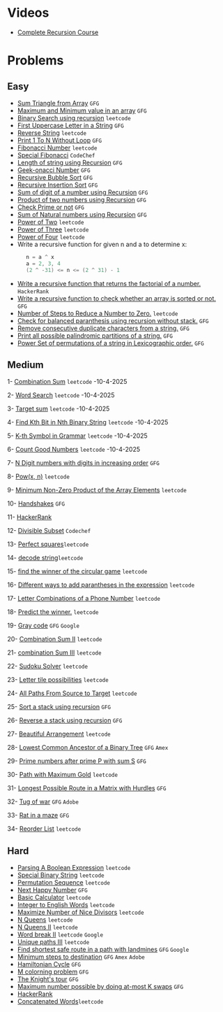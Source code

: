 # Videos
- [Complete Recursion Course](https://www.youtube.com/playlist?list=PL9gnSGHSqcnp39cTyB1dTZ2pJ04Xmdrod)

# Problems

## Easy
- [Sum Triangle from Array](https://www.geeksforgeeks.org/sum-triangle-from-array/) `GFG`
- [Maximum and Minimum value in an array](https://www.geeksforgeeks.org/recursive-programs-to-find-minimum-and-maximum-elements-of-array/) `GFG`
- [Binary Search using recursion](https://leetcode.com/problems/binary-search/) `leetcode`
- [First Uppercase Letter in a String](https://www.geeksforgeeks.org/first-uppercase-letter-in-a-string-iterative-and-recursive/) `GFG`
- [Reverse String](https://leetcode.com/problems/reverse-string/) `leetcode`
- [Print 1 To N Without Loop](https://practice.geeksforgeeks.org/problems/print-1-to-n-without-using-loops-1587115620/1/) `GFG`
- [Fibonacci Number](https://leetcode.com/problems/fibonacci-number/) `leetcode`
- [Special Fibonacci](https://www.codechef.com/problems/FIBXOR01/) `CodeChef`
- [Length of string using Recursion](https://www.geeksforgeeks.org/program-for-length-of-a-string-using-recursion/) `GFG`
- [Geek-onacci Number](https://practice.geeksforgeeks.org/problems/geek-onacci-number/0/) `GFG`
- [Recursive Bubble Sort](https://www.geeksforgeeks.org/recursive-bubble-sort/) `GFG`
- [Recursive Insertion Sort](https://www.geeksforgeeks.org/recursive-insertion-sort/) `GFG`
- [Sum of digit of a number using Recursion](https://www.geeksforgeeks.org/sum-digit-number-using-recursion/) `GFG`
- [Product of two numbers using Recursion](https://www.geeksforgeeks.org/product-2-numbers-using-recursion/) `GFG`
- [Check Prime or not](https://www.geeksforgeeks.org/recursive-program-prime-number/) `GFG`
- [Sum of Natural numbers using Recursion](https://www.geeksforgeeks.org/sum-of-natural-numbers-using-recursion/) `GFG`
- [Power of Two](https://leetcode.com/problems/power-of-two/) `leetcode`
- [Power of Three](https://leetcode.com/problems/power-of-three/) `leetcode`
- [Power of Four](https://leetcode.com/problems/power-of-four/) `leetcode`
- Write a recursive function for given n and a to determine x:
```java
      n = a ^ x 
      a = 2, 3, 4
      (2 ^ -31) <= n <= (2 ^ 31) - 1      
```
- [Write a recursive function that returns the factorial of a number.](https://www.hackerrank.com/challenges/30-recursion/problem) `HackerRank`
- [Write a recursive function to check whether an array is sorted or not.](https://www.geeksforgeeks.org/program-check-array-sorted-not-iterative-recursive) `GFG`
- [Number of Steps to Reduce a Number to Zero.](https://leetcode.com/problems/number-of-steps-to-reduce-a-number-to-zero/) `leetcode`
- [Check for balanced paranthesis using recursion without stack.](https://www.geeksforgeeks.org/check-for-balanced-parenthesis-without-using-stack/) `GFG`
- [Remove consecutive duplicate characters from a string.](https://www.geeksforgeeks.org/remove-consecutive-duplicates-string/) `GFG` 
- [Print all possible palindromic partitions of a string.](https://www.geeksforgeeks.org/given-a-string-print-all-possible-palindromic-partition/) `GFG`
- [Power Set of permutations of a string in Lexicographic order.](https://www.geeksforgeeks.org/powet-set-lexicographic-order/) `GFG`

## Medium
1- [Combination Sum](https://leetcode.com/problems/combination-sum/) `leetcode` -10-4-2025 

2- [Word Search](https://leetcode.com/problems/word-search/) `leetcode` -10-4-2025

3- [Target sum](https://leetcode.com/problems/target-sum/) `leetcode` -10-4-2025

4- [Find Kth Bit in Nth Binary String](https://leetcode.com/problems/find-kth-bit-in-nth-binary-string/) `leetcode` -10-4-2025

5- [K-th Symbol in Grammar](https://leetcode.com/problems/k-th-symbol-in-grammar/) `leetcode` -10-4-2025

6- [Count Good Numbers](https://leetcode.com/problems/count-good-numbers/) `leetcode` -10-4-2025

7- [N Digit numbers with digits in increasing order](https://practice.geeksforgeeks.org/problems/n-digit-numbers-with-digits-in-increasing-order5903/1/) `GFG`

8- [Pow(x, n)](https://leetcode.com/problems/powx-n/) `leetcode`

 9- [Minimum Non-Zero Product of the Array Elements](https://leetcode.com/problems/minimum-non-zero-product-of-the-array-elements/) `leetcode`
 
 10- [Handshakes](https://practice.geeksforgeeks.org/problems/handshakes1303/1/) `GFG`
 
11- [HackerRank](https://www.hackerrank.com/domains/algorithms?filters%5Bsubdomains%5D%5B%5D=recursion&filters%5Bdifficulty%5D%5B%5D=medium)

12- [Divisible Subset](https://www.codechef.com/problems/DIVSUBS)  `Codechef`

13- [Perfect squares](https://leetcode.com/problems/perfect-squares/)`leetcode`

14- [decode string](https://leetcode.com/problems/decode-string/)`leetcode`

15- [find the winner of the circular game](https://leetcode.com/problems/find-the-winner-of-the-circular-game/) `leetcode`

16- [Different ways to add parantheses in the expression](https://leetcode.com/problems/different-ways-to-add-parentheses/) `leetcode`

17- [Letter Combinations of a Phone Number](https://leetcode.com/problems/letter-combinations-of-a-phone-number/) `leetcode`

18- [Predict the winner.](https://leetcode.com/problems/predict-the-winner/) `leetcode`

19- [Gray code](https://practice.geeksforgeeks.org/problems/gray-code-1611215248/1/) `GFG` `Google`

20- [Combination Sum II](https://leetcode.com/problems/combination-sum-ii/) `leetcode`

21- [combination Sum III](https://leetcode.com/problems/combination-sum-iii/) `leetcode`

22- [Sudoku Solver](https://leetcode.com/problems/sudoku-solver/) `leetcode`

23- [Letter tile possibilities](https://leetcode.com/problems/letter-tile-possibilities/) `leetcode`

24- [All Paths From Source to Target](https://leetcode.com/problems/all-paths-from-source-to-target/) `leetcode`

25- [Sort a stack using recursion](https://www.geeksforgeeks.org/sort-a-stack-using-recursion/) `GFG`

26- [Reverse a stack using recursion](https://www.geeksforgeeks.org/reverse-a-stack-using-recursion/) `GFG`

27- [Beautiful Arrangement](https://leetcode.com/problems/beautiful-arrangement/) `leetcode`

28- [Lowest Common Ancestor of a Binary Tree](https://practice.geeksforgeeks.org/problems/lowest-common-ancestor-in-a-binary-tree/1/) `GFG` `Amex`

29- [Prime numbers after prime P with sum S](https://www.geeksforgeeks.org/prime-numbers-after-prime-p-with-sum-s/) `GFG`

30- [Path with Maximum Gold](https://leetcode.com/problems/path-with-maximum-gold/) `leetcode`

31- [Longest Possible Route in a Matrix with Hurdles](https://www.geeksforgeeks.org/longest-possible-route-in-a-matrix-with-hurdles/) `GFG`

32- [Tug of war](https://www.geeksforgeeks.org/tug-of-war/) `GFG` `Adobe`

33- [Rat in a maze](https://www.geeksforgeeks.org/rat-in-a-maze-backtracking-2/) `GFG`

34- [Reorder List](https://leetcode.com/problems/reorder-list/) `leetcode`


## Hard
- [Parsing A Boolean Expression](https://leetcode.com/problems/parsing-a-boolean-expression/) `leetcode`
- [Special Binary String](https://leetcode.com/problems/special-binary-string/) `leetcode`
- [Permutation Sequence](https://leetcode.com/problems/permutation-sequence/) `leetcode`
- [Next Happy Number](https://practice.geeksforgeeks.org/problems/next-happy-number4538/1/) `GFG`
- [Basic Calculator](https://leetcode.com/problems/basic-calculator/) `leetcode`
- [Integer to English Words](https://leetcode.com/problems/integer-to-english-words/) `leetcode`
- [Maximize Number of Nice Divisors](https://leetcode.com/problems/maximize-number-of-nice-divisors/) `leetcode`
- [N Queens](https://leetcode.com/problems/n-queens/) `leetcode`
- [N Queens II](https://leetcode.com/problems/n-queens-ii/) `leetcode`
- [Word break II](https://leetcode.com/problems/word-break-ii/) `leetcode` `Google`
- [Unique paths III](https://leetcode.com/problems/unique-paths-iii/) `leetcode`
- [Find shortest safe route in a path with landmines](https://www.geeksforgeeks.org/find-shortest-safe-route-in-a-path-with-landmines/) `GFG` `Google`
- [Minimum steps to destination](https://practice.geeksforgeeks.org/problems/minimum-number-of-steps-to-reach-a-given-number5234/1/) `GFG` `Amex` `Adobe`
- [Hamiltonian Cycle](https://www.geeksforgeeks.org/hamiltonian-cycle-backtracking-6/) `GFG`
- [M colorning problem](https://www.geeksforgeeks.org/m-coloring-problem-backtracking-5/) `GFG`
- [The Knight's tour](https://www.geeksforgeeks.org/the-knights-tour-problem-backtracking-1/) `GFG`
- [Maximum number possible by doing at-most K swaps](https://www.geeksforgeeks.org/find-maximum-number-possible-by-doing-at-most-k-swaps/) `GFG`
- [HackerRank](https://www.hackerrank.com/domains/algorithms?filters%5Bsubdomains%5D%5B%5D=recursion&filters%5Bdifficulty%5D%5B%5D=hard)
- [Concatenated Words](https://leetcode.com/problems/concatenated-words/)`leetcode`
